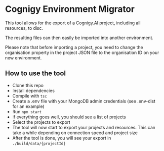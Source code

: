 # Cognigy Environment Migrator
This tool allows for the export of a Cognigy.AI project, including all resources, to disc.

The resulting files can then easily be imported into another environment.

Please note that before importing a project, you need to change the organisation property in the project JSON file to the organisation ID on your new environment.

## How to use the tool
- Clone this repo
- Install dependencies
- Compile with `tsc`
- Create a .env file with your MongoDB admin credentials (see .env-dist for an example)
- Run `npm start`
- If everything goes well, you should see a list of projects
- Select the projects to export
- The tool will now start to export your projects and resources. This can take a while depending on connection speed and project size
- After the tool is done, you will see your export in `./build/data/{projectId}`

